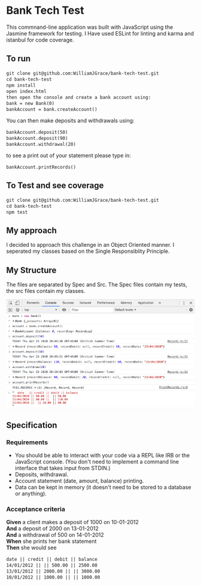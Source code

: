 # Bank Tech Test
This commnand-line application was built with JavaScript using the Jasmine framework for testing.
I Have used ESLint for linting and karma and istanbul for code coverage.

## To run
```
git clone git@github.com:WilliamJGrace/bank-tech-test.git
cd bank-tech-test
npm install
open index.html
then open the console and create a bank account using:
bank = new Bank(0)
bankAccount = bank.createAccount()
```
You can then make deposits and withdrawals using:
```
bankAccount.deposit(50)
bankAccount.deposit(90)
bankAccount.withdrawal(20)
```
to see a print out of your statement please type in:
```
bankAccount.printRecords()

```

## To Test and see coverage
```
git clone git@github.com:WilliamJGrace/bank-tech-test.git
cd bank-tech-test
npm test

```

## My approach
I decided to approach this challenge in an Object Oriented manner. I seperated my classes based on the Single Responsiblity Principle.

## My Structure
The files are separated by Spec and Src. The Spec files contain my tests, the src files contain my classes.



<img src="Screenshot 2020-04-23 at 20.10.54.png">




## Specification

### Requirements

* You should be able to interact with your code via a REPL like IRB or the JavaScript console.  (You don't need to implement a command line interface that takes input from STDIN.)
* Deposits, withdrawal.
* Account statement (date, amount, balance) printing.
* Data can be kept in memory (it doesn't need to be stored to a database or anything).

### Acceptance criteria

**Given** a client makes a deposit of 1000 on 10-01-2012  
**And** a deposit of 2000 on 13-01-2012  
**And** a withdrawal of 500 on 14-01-2012  
**When** she prints her bank statement  
**Then** she would see

```
date || credit || debit || balance
14/01/2012 || || 500.00 || 2500.00
13/01/2012 || 2000.00 || || 3000.00
10/01/2012 || 1000.00 || || 1000.00
```
